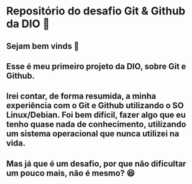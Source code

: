 # Repositório do desafio Git & Github da DIO :rocket:

## Sejam bem vinds :wave:

## Esse é meu primeiro projeto da DIO, sobre Git e Github.

## Irei contar, de forma resumida, a minha experiência com o Git e Github utilizando o SO Linux/Debian. Foi bem difícil, fazer algo que eu tenho quase nada de conhecimento, utilizando um sistema operacional que nunca utilizei na vida. 

## Mas já que é um desafio, por que não dificultar um pouco mais, não é mesmo? :laughing:





